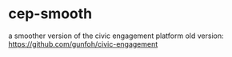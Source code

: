 # cep-smooth

a smoother version of the civic engagement platform
old version: https://github.com/gunfoh/civic-engagement
